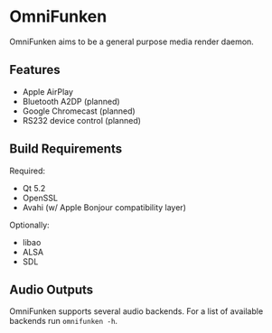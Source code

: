 OmniFunken
==========
OmniFunken aims to be a general purpose media render daemon.

Features
--------
* Apple AirPlay
* Bluetooth A2DP (planned)
* Google Chromecast (planned)
* RS232 device control (planned)


Build Requirements
------------------
Required:
* Qt 5.2
* OpenSSL
* Avahi (w/ Apple Bonjour compatibility layer)

Optionally:
* libao
* ALSA
* SDL


Audio Outputs
-------------
OmniFunken supports several audio backends.
For a list of available backends run `omnifunken -h`.
